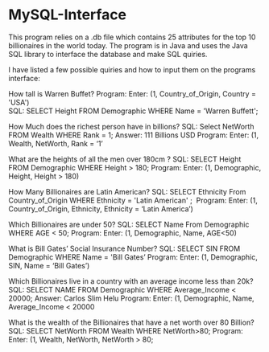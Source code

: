 # MySQL-Interface
This program relies on a .db file which contains 25 attributes for the top 10 billionaires in the world today. The program is in Java and uses the Java SQL
library to interface the database and make SQL quiries. 

I have listed a few possible quiries and how to input them on the programs interface:  

How tall is Warren Buffet? 
Program: Enter: (1, Country_of_Origin, Country = 'USA')  
SQL: SELECT Height FROM Demographic WHERE Name = 'Warren Buffett'; 

How Much does the richest person have in billions? 
SQL: Select NetWorth FROM Wealth WHERE Rank = 1; Answer: 111 Billions USD 
Program: Enter: (1, Wealth, NetWorth, Rank = ‘1’    

What are the heights of all the men over 180cm ? 
SQL: SELECT Height FROM Demographic WHERE Height > 180; 
Program: Enter: (1, Demographic, Height, Height > 180) 

How Many Billionaires are Latin American? 
SQL: SELECT Ethnicity From Country_of_Origin WHERE Ethnicity = 'Latin American' ; 
Program: Enter: (1, Country_of_Origin, Ethnicity, Ethnicity = ‘Latin America’)  

Which Billionaires are under 50? 
SQL: SELECT Name From Demographic WHERE AGE < 50; 
Program: Enter: (1, Demographic, Name, AGE<50)

What is Bill Gates’ Social Insurance Number? 
SQL: SELECT SIN FROM Demographic WHERE Name = 'Bill Gates’ 
Program: Enter: (1, Demographic, SIN, Name = ‘Bill Gates’)

Which Billionaires live in a country with an average income less than 20k? 
SQL: SELECT NAME FROM Demographic WHERE Average_Income < 20000; Answer: Carlos Slim Helu 
Program: Enter: (1, Demographic, Name, Average_Income < 20000

What is the wealth of the Billionaires that have a net worth over 80 Billion? 
SQL: SELECT NetWorth FROM Wealth WHERE NetWorth>80; 
Program: Enter: (1, Wealth, NetWorth, NetWorth >  80; 

